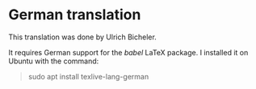# German translation

This translation was done by Ulrich Bicheler.

It requires German support for the _babel_ LaTeX package. I installed
it on Ubuntu with the command:

> sudo apt install texlive-lang-german
